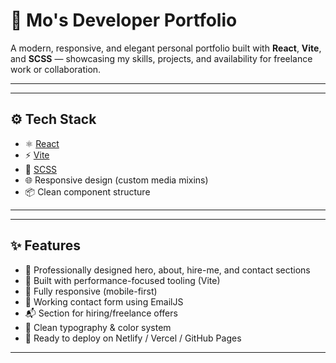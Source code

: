 # 🚀 Mo's Developer Portfolio

A modern, responsive, and elegant personal portfolio built with **React**, **Vite**, and **SCSS** — showcasing my skills, projects, and availability for freelance work or collaboration.



---

---

## ⚙️ Tech Stack

- ⚛️ [React](https://reactjs.org/)
- ⚡ [Vite](https://vitejs.dev/)
- 🎨 [SCSS](https://sass-lang.com/)
- 🌐 Responsive design (custom media mixins)
- 📦 Clean component structure

---


---

## ✨ Features

- 💼 Professionally designed hero, about, hire-me, and contact sections
- 🎯 Built with performance-focused tooling (Vite)
- 📱 Fully responsive (mobile-first)
- 💌 Working contact form using EmailJS
- 📬 Section for hiring/freelance offers
- 🌈 Clean typography & color system
- 🌟 Ready to deploy on Netlify / Vercel / GitHub Pages

---



